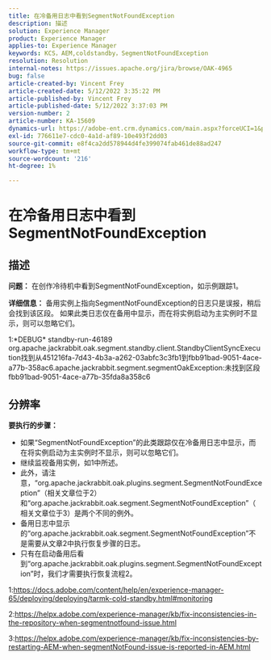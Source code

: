 ```yaml
---
title: 在冷备用日志中看到SegmentNotFoundException
description: 描述
solution: Experience Manager
product: Experience Manager
applies-to: Experience Manager
keywords: KCS，AEM,coldstandby，SegmentNotFoundException
resolution: Resolution
internal-notes: https://issues.apache.org/jira/browse/OAK-4965
bug: false
article-created-by: Vincent Frey
article-created-date: 5/12/2022 3:35:22 PM
article-published-by: Vincent Frey
article-published-date: 5/12/2022 3:37:03 PM
version-number: 2
article-number: KA-15609
dynamics-url: https://adobe-ent.crm.dynamics.com/main.aspx?forceUCI=1&pagetype=entityrecord&etn=knowledgearticle&id=e41a0422-09d2-ec11-a7b5-0022480a8683
exl-id: 776611e7-cdc0-4a1d-af89-10e493f2dd03
source-git-commit: e8f4ca2dd578944d4fe399074fab461de88ad247
workflow-type: tm+mt
source-wordcount: '216'
ht-degree: 1%

---
```


# 在冷备用日志中看到SegmentNotFoundException

## 描述


<b>问题：</b>
在创作冷待机中看到SegmentNotFoundException，如示例跟踪1。

<b>详细信息：</b>
备用实例上指向SegmentNotFoundException的日志只是误报，稍后会找到该区段。
如果此类日志仅在备用中显示，而在将实例启动为主实例时不显示，则可以忽略它们。 


1:\*DEBUG\* standby-run-46189 org.apache.jackrabbit.oak.segment.standby.client.StandbyClientSyncExecution找到从451216fa-7d43-4b3a-a262-03abfc3c3fb1到fbb91bad-9051-4ace-a77b-358ac6.apache.jackrabbit.segment.segmentOakException:未找到区段fbb91bad-9051-4ace-a77b-35fda8a358c6


## 分辨率


<b>要执行的步骤：</b>

- 如果“SegmentNotFoundException”的此类跟踪仅在冷备用日志中显示，而在将实例启动为主实例时不显示，则可以忽略它们。
- 继续监视备用实例，如1中所述。
- 此外，请注意，“org.apache.jackrabbit.oak.plugins.segment.SegmentNotFoundException”（相关文章位于2）和“org.apache.jackrabbit.oak.segment.SegmentNotFoundException”（相关文章位于3）是两个不同的例外。
- 备用日志中显示的“org.apache.jackrabbit.oak.segment.SegmentNotFoundException”不是需要从文章2中执行恢复步骤的日志。
- 只有在启动备用后看到“org.apache.jackrabbit.oak.plugins.segment.SegmentNotFoundException”时，我们才需要执行恢复流程2。


1:https://docs.adobe.com/content/help/en/experience-manager-65/deploying/deploying/tarmk-cold-standby.html#monitoring

2:https://helpx.adobe.com/experience-manager/kb/fix-inconsistencies-in-the-repository-when-segmentnotfound-issue.html

3:https://helpx.adobe.com/experience-manager/kb/fix-inconsistencies-by-restarting-AEM-when-segmentNotFound-issue-is-reported-in-AEM.html
